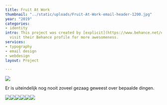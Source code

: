 ```yaml
---
title: Fruit At Work
thumbnail: "../static/uploads/Fruit-At-Work-email-header-1200.jpg"
year: "2019"
categories:
- identity
intro: This project was created by [explicit](https://www.behance.net/explic_it),
  visit their Behance profile for more awesomeness.
services:
- typography
- email design
- webdesign
layout: Project

---
```

![](/uploads/d1eb3270439237.5ba36d85ba378.jpg)

Er is uiteindelijk nog nooit zoveel gezaag geweest over bepaalde dingen.

  
![](/uploads/39fa2c70439237.5ba37480eeb2e.gif)![](/uploads/b2fa9a70439237.5ba36d85b97d2.jpg)![](/uploads/70a95970439237.5ba3cd1d868d1.gif)![](/uploads/05ef7170439237.5bae3c249353c.jpg)![](/uploads/e6509c70439237.5ba51d718b01c.jpg)![](/uploads/4decee70439237.5baced37c49e4.jpg)